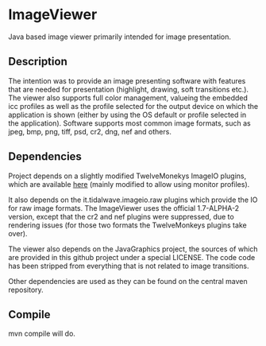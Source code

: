 # ImageViewer
Java based image viewer primarily intended for image presentation.

## Description
The intention was to provide an image presenting software with features that
are needed for presentation (highlight, drawing, soft transitions etc.). The
viewer also supports full color management, valueing the embedded icc profiles
as well as the profile selected for the output device on which the application
is shown (either by using the OS default or profile selected in the application).
Software supports most common image formats, such as jpeg, bmp, png, tiff, psd, 
cr2, dng, nef and others.

## Dependencies
Project depends on a slightly modified TwelveMonekys ImageIO plugins, which are
available [here](https://github.com/jbobnar/TwelveMonkeys) (mainly modified to 
allow using monitor profiles). 

It also depends on the it.tidalwave.imageio.raw plugins which provide the IO
for raw image formats. The ImageViewer uses the official 1.7-ALPHA-2 version, 
except that the cr2 and nef plugins were suppressed, due to rendering issues
(for those two formats the TwelveMonkeys plugins take over).

The viewer also depends on the JavaGraphics project, the sources of which are
provided in this github project under a special LICENSE. The code code has been
stripped from everything that is not related to image transitions.

Other dependencies are used as they can be found on the central maven repository.

## Compile
mvn compile will do.
